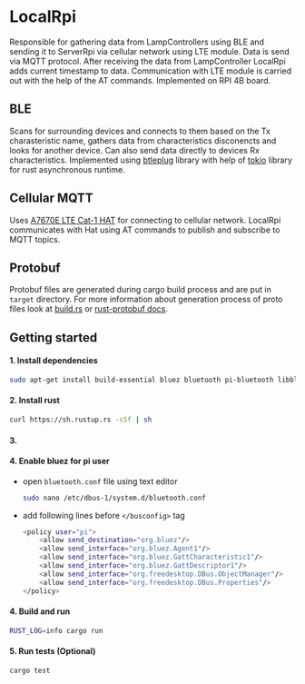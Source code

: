 # LocalRpi
Responsible for gathering data from LampControllers using BLE and sending it to ServerRpi via cellular network using LTE module. Data is send via MQTT protocol. After receiving the data from LampController LocalRpi adds current timestamp to data. Communication with LTE module is carried out with the help of the AT commands. Implemented on RPI 4B board.

## BLE
Scans for surrounding devices and connects to them based on the Tx charasteristic name, gathers data from characteristics disconencts and looks for another device. Can also send data directly to devices Rx characteristics. Implemented using [btleplug](https://github.com/deviceplug/btleplug) library with help of [tokio](https://tokio.rs/) library for rust asynchronous runtime.

## Cellular MQTT
Uses [A7670E LTE Cat-1 HAT](https://www.waveshare.com/a7670e-cat-1-hat.htm) for connecting to cellular network. LocalRpi communicates with Hat using AT commands to publish and subscribe to MQTT topics.

## Protobuf
Protobuf files are generated during cargo build process and are put in `target` directory. For more information about generation process of proto files look at [build.rs](build.rs) or [rust-protobuf docs](https://docs.rs/protobuf-codegen/latest/protobuf_codegen/).

## Getting started
#### 1. Install dependencies
```bash
sudo apt-get install build-essential bluez bluetooth pi-bluetooth libbluetooth-dev protobuf-compiler curl
```

#### 2. Install rust
```bash
curl https://sh.rustup.rs -sSf | sh
```

#### 3. 

#### 4. Enable bluez for pi user
* open `bluetooth.conf` file using text editor

    ```bash
    sudo nano /etc/dbus-1/system.d/bluetooth.conf
    ```
* add following lines before `</busconfig>` tag
    ```bash
    <policy user="pi">
        <allow send_destination="org.bluez"/>
        <allow send_interface="org.bluez.Agent1"/>
        <allow send_interface="org.bluez.GattCharacteristic1"/>
        <allow send_interface="org.bluez.GattDescriptor1"/>
        <allow send_interface="org.freedesktop.DBus.ObjectManager"/>
        <allow send_interface="org.freedesktop.DBus.Properties"/>
    </policy>
    ```

#### 4. Build and run 
```bash
RUST_LOG=info cargo run
```

#### 5. Run tests (Optional)
```bash
cargo test
```
